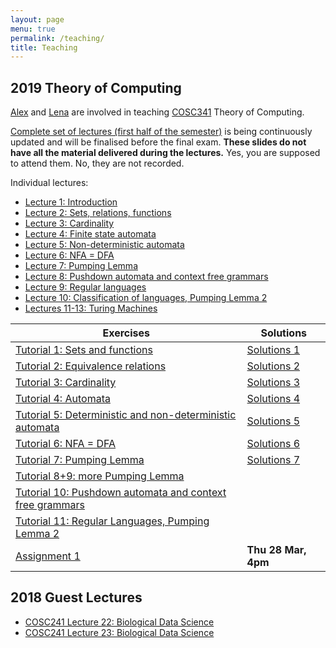 ```yaml
---
layout: page
menu: true
permalink: /teaching/
title: Teaching
---
```



## 2019 Theory of Computing

[Alex](/alex/) and [Lena](/people/) are involved in teaching [COSC341](http://www.cs.otago.ac.nz/cosc341/) Theory of Computing.

[Complete set of lectures (first half of the semester)](COSC341) is being continuously updated and will be finalised before the final exam.
**These slides do not have all the material delivered during the lectures.**
Yes, you are supposed to attend them.
No, they are not recorded.

Individual lectures:
- [Lecture 1: Introduction](COSC341#/L1)
- [Lecture 2: Sets, relations, functions](COSC341#/L2)
- [Lecture 3: Cardinality](COSC341#/L3)
- [Lecture 4: Finite state automata](COSC341#/L4)
- [Lecture 5: Non-deterministic automata](COSC341#/L5)
- [Lecture 6: NFA = DFA](COSC341#/L6)
- [Lecture 7: Pumping Lemma](COSC341#/L7)
- [Lecture 8: Pushdown automata and context free grammars](COSC341#/L8)
- [Lecture 9: Regular languages](COSC341#/L9)
- [Lecture 10: Classification of languages, Pumping Lemma 2](COSC341#/L10)
- [Lectures 11-13: Turing Machines](COSC341#/L11)

| Exercises									| Solutions
|---										| ---
| [Tutorial 1: Sets and functions](COSC341_tutorials/T01.pdf)			| [Solutions 1](COSC341_tutorials/T01_solutions.pdf)
| [Tutorial 2: Equivalence relations](COSC341_tutorials/T02.pdf)		| [Solutions 2](COSC341_tutorials/T02_solutions.pdf)
| [Tutorial 3: Cardinality](COSC341_tutorials/T03.pdf)				| [Solutions 3](COSC341_tutorials/T03_solutions.pdf)
| [Tutorial 4: Automata](COSC341_tutorials/T04.pdf)				| [Solutions 4](COSC341_tutorials/T04_solutions.pdf)
| [Tutorial 5: Deterministic and non-deterministic automata](COSC341_tutorials/T05.pdf)| [Solutions 5](COSC341_tutorials/T05_solutions.pdf)
| [Tutorial 6: NFA = DFA](COSC341_tutorials/T06.pdf)				| [Solutions 6](COSC341_tutorials/T06_solutions.pdf)
| [Tutorial 7: Pumping Lemma](COSC341_tutorials/T07.pdf)			| [Solutions 7](COSC341_tutorials/T07_solutions.pdf)
| [Tutorial 8+9: more Pumping Lemma](COSC341_tutorials/T08_09.pdf)			|
| [Tutorial 10: Pushdown automata and context free grammars](COSC341_tutorials/T10.pdf)			|
| [Tutorial 11: Regular Languages, Pumping Lemma 2](COSC341_tutorials/T11.pdf)			|
| [Assignment 1](cosc341_assignment1.pdf)					| **Thu 28 Mar, 4pm**


## 2018 Guest Lectures

- [COSC241 Lecture 22: Biological Data Science](COSC241_L22)
- [COSC241 Lecture 23: Biological Data Science](COSC241_L22#/scalability)
